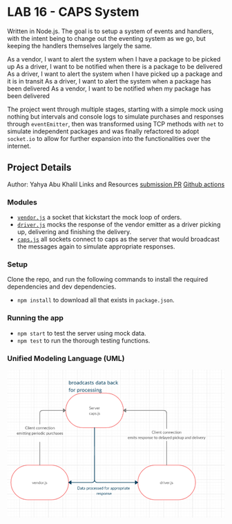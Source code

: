 # LAB 16 - CAPS System
Written in Node.js. The goal is to setup a system of events and handlers, with the intent being to change out the eventing system as we go, but keeping the handlers themselves largely the same.

As a vendor, I want to alert the system when I have a package to be picked up As a driver, I want to be notified when there is a package to be delivered As a driver, I want to alert the system when I have picked up a package and it is in transit As a driver, I want to alert the system when a package has been delivered As a vendor, I want to be notified when my package has been delivered

The project went through multiple stages, starting with a simple mock using nothing but intervals and console logs to simulate purchases and responses through `eventEmitter`, then was transformed using TCP methods with `net` to simulate independent packages and was finally refactored to adopt `socket.io` to allow for further expansion into the functionalities over the internet.

## Project Details
Author: Yahya Abu Khalil
Links and Resources
[submission PR](https://github.com/abukhalil-LTUC-ASAC/caps)
[Github actions](https://github.com/abukhalil-LTUC-ASAC/caps/actions)

### Modules
- [`vendor.js`](vendor.js) a socket that kickstart the mock loop of orders.
- [`driver.js`](driver.js) mocks the response of the vendor emitter as a driver picking up, delivering and finishing the delivery.
- [`caps.js`](caps.js) all sockets connect to caps as the server that would broadcast the messages again to simulate appropriate responses.

### Setup
Clone the repo, and run the following commands to install the required dependencies and dev dependencies. 
- `npm install` to download all that exists in `package.json`.

### Running the app
- `npm start` to test the server using mock data.
- `npm test` to run the thorough testing functions.
  
### Unified Modeling Language (UML)
![UML image](uml-socket.png)

